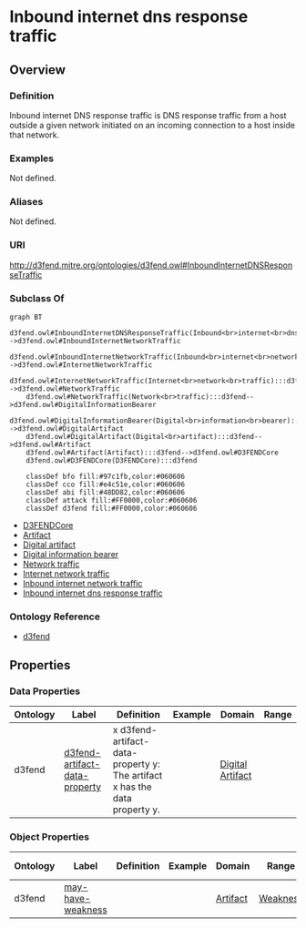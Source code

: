 # Inbound internet dns response traffic

## Overview

### Definition
Inbound internet DNS response traffic is DNS response traffic from a host outside a given network initiated on an incoming connection to a host inside that network.

### Examples
Not defined.

### Aliases
Not defined.

### URI
http://d3fend.mitre.org/ontologies/d3fend.owl#InboundInternetDNSResponseTraffic

### Subclass Of
```mermaid
graph BT
    d3fend.owl#InboundInternetDNSResponseTraffic(Inbound<br>internet<br>dns<br>response<br>traffic):::d3fend-->d3fend.owl#InboundInternetNetworkTraffic
    d3fend.owl#InboundInternetNetworkTraffic(Inbound<br>internet<br>network<br>traffic):::d3fend-->d3fend.owl#InternetNetworkTraffic
    d3fend.owl#InternetNetworkTraffic(Internet<br>network<br>traffic):::d3fend-->d3fend.owl#NetworkTraffic
    d3fend.owl#NetworkTraffic(Network<br>traffic):::d3fend-->d3fend.owl#DigitalInformationBearer
    d3fend.owl#DigitalInformationBearer(Digital<br>information<br>bearer):::d3fend-->d3fend.owl#DigitalArtifact
    d3fend.owl#DigitalArtifact(Digital<br>artifact):::d3fend-->d3fend.owl#Artifact
    d3fend.owl#Artifact(Artifact):::d3fend-->d3fend.owl#D3FENDCore
    d3fend.owl#D3FENDCore(D3FENDCore):::d3fend
    
    classDef bfo fill:#97c1fb,color:#060606
    classDef cco fill:#e4c51e,color:#060606
    classDef abi fill:#48DD82,color:#060606
    classDef attack fill:#FF0000,color:#060606
    classDef d3fend fill:#FF0000,color:#060606
```

- [D3FENDCore](/docs/ontology/reference/model/D3FENDCore/D3FENDCore.md)
- [Artifact](/docs/ontology/reference/model/D3FENDCore/Artifact/Artifact.md)
- [Digital artifact](/docs/ontology/reference/model/D3FENDCore/Artifact/Digital%20artifact/Digital%20artifact.md)
- [Digital information bearer](/docs/ontology/reference/model/D3FENDCore/Artifact/Digital%20artifact/Digital%20information%20bearer/Digital%20information%20bearer.md)
- [Network traffic](/docs/ontology/reference/model/D3FENDCore/Artifact/Digital%20artifact/Digital%20information%20bearer/Network%20traffic/Network%20traffic.md)
- [Internet network traffic](/docs/ontology/reference/model/D3FENDCore/Artifact/Digital%20artifact/Digital%20information%20bearer/Network%20traffic/Internet%20network%20traffic/Internet%20network%20traffic.md)
- [Inbound internet network traffic](/docs/ontology/reference/model/D3FENDCore/Artifact/Digital%20artifact/Digital%20information%20bearer/Network%20traffic/Internet%20network%20traffic/Inbound%20internet%20network%20traffic/Inbound%20internet%20network%20traffic.md)
- [Inbound internet dns response traffic](/docs/ontology/reference/model/D3FENDCore/Artifact/Digital%20artifact/Digital%20information%20bearer/Network%20traffic/Internet%20network%20traffic/Inbound%20internet%20network%20traffic/Inbound%20internet%20dns%20response%20traffic/Inbound%20internet%20dns%20response%20traffic.md)


### Ontology Reference
- [d3fend](http://d3fend.mitre.org/ontologies/d3fend.owl#)

## Properties
### Data Properties
| Ontology | Label | Definition | Example | Domain | Range |
|----------|-------|------------|---------|--------|-------|
| d3fend | [d3fend-artifact-data-property](http://d3fend.mitre.org/ontologies/d3fend.owl#d3fend-artifact-data-property) | x d3fend-artifact-data-property y: The artifact x has the data property y. |  | [Digital Artifact](/docs/ontology/reference/model/D3FENDCore/Artifact/Digital%20artifact/Digital%20artifact.md) | []() |

### Object Properties
| Ontology | Label | Definition | Example | Domain | Range | Inverse Of |
|----------|-------|------------|---------|--------|-------|------------|
| d3fend | [may-have-weakness](http://d3fend.mitre.org/ontologies/d3fend.owl#may-have-weakness) |  |  | [Artifact](/docs/ontology/reference/model/D3FENDCore/Artifact/Artifact.md) | [Weakness](/docs/ontology/reference/model/D3FENDCore/Weakness/Weakness.md) | []() |

